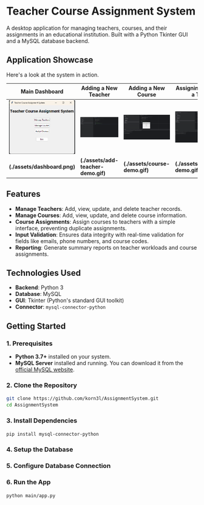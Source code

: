 # Teacher Course Assignment System

A desktop application for managing teachers, courses, and their assignments in an educational institution. Built with a Python Tkinter GUI and a MySQL database backend.

## Application Showcase

Here's a look at the system in action.

| Main Dashboard               | Adding a New Teacher                | Adding a New Course            | Assigning a Course to a Teacher    |
|------------------------------|-------------------------------------|--------------------------------|------------------------------------|
| ![](https://github.com/korn3l/AssignmentSystem/blob/main/assets/dashboard.png)    | ![](https://github.com/korn3l/AssignmentSystem/blob/main/assets/teacher-demo.gif)         | ![](https://github.com/korn3l/AssignmentSystem/blob/main/assets/course-demo.gif)     | ![](https://github.com/korn3l/AssignmentSystem/blob/main/assets/assignment-demo.gif)        |
| **(./assets/dashboard.png)** | **(./assets/add-teacher-demo.gif)** | **(./assets/course-demo.gif)** | **(./assets/assignment-demo.gif)** |


## Features

-   **Manage Teachers**: Add, view, update, and delete teacher records.
-   **Manage Courses**: Add, view, update, and delete course information.
-   **Course Assignments**: Assign courses to teachers with a simple interface, preventing duplicate assignments.
-   **Input Validation**: Ensures data integrity with real-time validation for fields like emails, phone numbers, and course codes.
-   **Reporting**: Generate summary reports on teacher workloads and course assignments.

## Technologies Used

-   **Backend**: Python 3
-   **Database**: MySQL
-   **GUI**: Tkinter (Python's standard GUI toolkit)
-   **Connector**: `mysql-connector-python`

## Getting Started

### 1. Prerequisites

-   **Python 3.7+** installed on your system.
-   **MySQL Server** installed and running. You can download it from the [official MySQL website](https://dev.mysql.com/downloads/mysql/).

### 2. Clone the Repository

```bash
git clone https://github.com/korn3l/AssignmentSystem.git
cd AssignmentSystem
```

### 3. Install Dependencies
```bash
pip install mysql-connector-python
```

### 4. Setup the Database

### 5. Configure Database Connection

### 6. Run the App
```bash
python main/app.py
```
